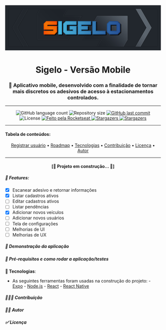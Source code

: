 # ![logo-1](https://github.com/im-ramon/app_Sigelo/blob/master/src/assets/logo-git.jpg?raw=true)



<h1 align="center">Sigelo - Versão Mobile </h1></hr>


<h3 align="center">📱 Aplicativo mobile, desenvolvido com a finalidade de tornar mais discretos os adesivos de acesso à estacionamentos controlados.</h3></hr>

------

<p align="center">
  <img alt="GitHub language count" src="https://img.shields.io/github/languages/count/im-ramon/app_Sigelo?color=%2304D361">


  <img alt="Repository size" src="https://img.shields.io/github/repo-size/im-ramon/app_Sigelo">

  <a href="https://github.com/ im-ramon/app_Sigelo/commits/master">
    <img alt="GitHub last commit" src="https://img.shields.io/github/last-commit/im-ramon/app_Sigelo">
  </a>
    
   <img alt="License" src="https://img.shields.io/badge/license-MIT-brightgreen">

  <a href="https://rocketseat.com.br">
    <img alt="Feito pela Rocketseat" src="https://img.shields.io/badge/dev-Ramon%20Oliveira-%237519C1">
  </a>

  <a href="#link">
    <img alt="Stargazers" src="https://img.shields.io/badge/Blog-Ramon%20Oliveira-%237159c1?style=flat&logo=ghost">
    </a>

   <a href="https://github.com/ im-ramon/app_Sigelo/stargazers">
    <img alt="Stargazers" src="https://img.shields.io/github/stars/im-ramon/app_Sigelo?style=social">
  </a>

</p>

------

<h4>
    Tabela de conteúdos: 
</h4>


<p align="center">  <a href="#objetivo">Registrar usuário</a> •  <a href="#roadmap">Roadmap</a> •   <a href="#tecnologias">Tecnologias</a> •   <a href="#contribuicao">Contribuição</a> •   <a href="#licenc-a">Licença</a> •   <a href="#autor">Autor</a> </p>

------

<h4 align="center">
    [🚧 Projeto em construção...  🚧]
    </h4>




##### **:checkered_flag: Features**:

- [x] Escanear adesivo e retornar informações
- [x] Listar cadastros ativos
- [ ] Editar cadastros ativos
- [ ] Listar pendências
- [x] Adicionar novos veículos
- [ ] Adicionar novos usuários
- [ ] Tela de configurações
- [ ] Melhorias de UI
- [ ] Melhorias de UX

##### 🧪 Demonstração da aplicação

##### 🧭 Pré-requisitos e como rodar a aplicação/testes

 **:hammer: Tecnologias**: 

- As seguintes ferramentas foram usadas na construção do projeto: - [Expo](https://expo.io/) - [Node.js](https://nodejs.org/en/) - [React](https://pt-br.reactjs.org/) - [React Native](https://reactnative.dev/)

##### 👨‍👩‍👦 Contribuição

##### 👨‍💻 Autor

##### ✅ Licença

